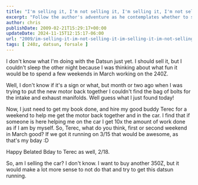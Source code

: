 ```yaml
---
title: "I'm selling it, I'm not selling it, I'm selling it, I'm not selling it?"
excerpt: "Follow the author's adventure as he contemplates whether to sell his Datsun or spend weekends in March restoring it with his buddy, Terec."
author: chris
publishDate: 2009-02-21T15:29:17+00:00
updateDate: 2024-11-15T12:15:17-06:00
url: "2009/im-selling-it-im-not-selling-it-im-selling-it-im-not-selling-it"
tags: [ 240z, datsun, forsale ]
---
```


I don't know what I'm doing with the Datsun just yet. I should sell it, but I couldn't sleep the other night because I was thinking about what fun it would be to spend a few weekends in March working on the 240Z.

Well, I don't know if it's a sign or what, but month or two ago when I was trying to put the new motor back together I couldn't find the bag of bolts for the intake and exhaust manifolds. Well guess what I just found today!

Now, I just need to get my book done, and hire my good buddy Terec for a weekend to help me get the motor back together and in the car. I find that if someone is here helping me on the car I get 10x the amount of work done as if I am by myself. So, Terec, what do you think, first or second weekend in March good? If we got it running on 3/15 that would be awesome, as that's my bday :D

Happy Belated Bday to Terec as well, 2/18.

So, am I selling the car? I don't know. I want to buy another 350Z, but it would make a lot more sense to not do that and try to get this datsun running.

